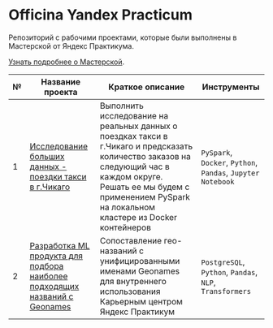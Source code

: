 # Officina Yandex Practicum
Репозиторий с рабочими проектами, которые были выполнены в Мастерской от Яндекс Практикума.

[Узнать подробнее о Мастерской](https://practicum.yandex.ru/masterskaya/).

| № | Название проекта  | Краткое описание | Инструменты |
|--|--|--|--|
|1| [Исследование больших данных - поездки такси в г.Чикаго](https://github.com/radmirsib/officina_yandex/tree/9ef584ab5e114145aa78914b45ffcbd6c869bea7/bigdata_pyspark_docker) | Выполнить исследование на реальных данных о поездках такси в г.Чикаго и предсказать количество заказов на следующий час в каждом округе. Решать ее мы будем с применением PySpark на локальном кластере из Docker контейнеров | `PySpark`, `Docker`, `Python`, `Pandas`, `Jupyter Notebook` |
|2| [Разработка ML продукта для подбора наиболее подходящих названий с Geonames](https://github.com/radmirsib/officina_yandex/tree/9ef584ab5e114145aa78914b45ffcbd6c869bea7/ml_geonames) | Cопоставление гео-названий с унифицированными именами Geonames для внутреннего использования Карьерным центром Яндекс Практикум | `PostgreSQL`, `Python`, `Pandas`, `NLP`, `Transformers` |
